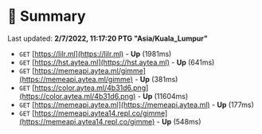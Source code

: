 # 📖 Summary
Last updated: **2/7/2022, 11:17:20 PTG "Asia/Kuala_Lumpur"**

- `GET` [https://lilr.ml](https://lilr.ml) - **Up** (1981ms)
- `GET` [https://hst.aytea.ml](https://hst.aytea.ml) - **Up** (641ms)
- `GET` [https://memeapi.aytea.ml/gimme](https://memeapi.aytea.ml/gimme) - **Up** (381ms)
- `GET` [https://color.aytea.ml/4b31d6.png](https://color.aytea.ml/4b31d6.png) - **Up** (11604ms)
- `GET` [https://memeapi.aytea.ml](https://memeapi.aytea.ml) - **Up** (177ms)
- `GET` [https://memeapi.aytea14.repl.co/gimme](https://memeapi.aytea14.repl.co/gimme) - **Up** (548ms)

